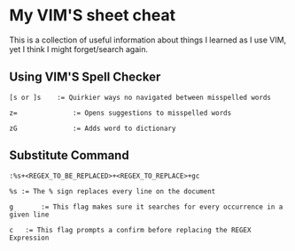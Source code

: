 # My VIM'S sheet cheat

This is a collection of useful information about things I learned as I use VIM, yet I think I might forget/search again. 

## Using VIM'S Spell Checker
```
[s or ]s  	:= Quirkier ways no navigated between misspelled words

z= 				:= Opens suggestions to misspelled words 

zG 				:= Adds word to dictionary
```

## Substitute Command 

```
:%s+<REGEX_TO_BE_REPLACED>+<REGEX_TO_REPLACE>+gc

%s := The % sign replaces every line on the document

g		:= This flag makes sure it searches for every occurrence in a given line

c 	:= This flag prompts a confirm before replacing the REGEX Expression 
```
